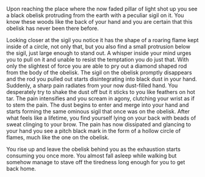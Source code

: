 Upon reaching the place where the now faded pillar of light shot up you see a black obelisk protruding from the earth with a peculiar sigil on it. You know these woods like the back of your hand and you are certain that this obelisk has never been there before.

Looking closer at the sigil you notice it has the shape of a roaring flame kept inside of a circle, not only that, but you also find a small protrusion below the sigil, just large enough to stand out. A whisper inside your mind urges you to pull on it and unable to resist the temptation you do just that. With only the slightest of force you are able to pry out a diamond shaped rod from the body of the obelisk. The sigil on the obelisk promptly disappears and the rod you pulled out starts disintegrating into black dust in your hand. Suddenly, a sharp pain radiates from your now dust-filled hand. You desperately try to shake the dust off but it sticks to you like feathers on hot tar. The pain intensifies and you scream in agony, clutching your wrist as if to stem the pain. The dust begins to enter and merge into your hand and starts forming the same ominous sigil that once was on the obelisk.
After what feels like a lifetime, you find yourself lying on your back with beads of sweat clinging to your brow. The pain has now dissipated and glancing to your hand you see a pitch black mark in the form of a hollow circle of flames, much like the one on the obelisk.

You rise up and leave the obelisk behind you as the exhaustion starts consuming you once more. You almost fall asleep while walking but somehow manage to stave off the tiredness long enough for you to get back home.
